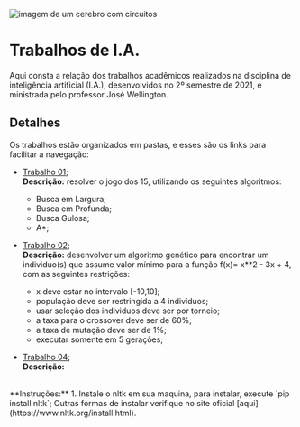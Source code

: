 ![imagem de um cerebro com circuitos](https://blog.fortestecnologia.com.br/wp-content/uploads/2020/01/fortes-tecnologia-inteligencia-artificial.png)

# Trabalhos de I.A.

Aqui consta a relação dos trabalhos acadêmicos realizados na disciplina de inteligência artificial (I.A.), desenvolvidos no 2º semestre de 2021, e ministrada pelo professor José Wellington.

## Detalhes

Os trabalhos estão organizados em pastas, e esses são os links para facilitar a navegação:

- [Trabalho 01](/Trabalho%2001); <br/>
  **Descrição:** resolver o jogo dos 15, utilizando os seguintes algoritmos:

  - Busca em Largura;
  - Busca em Profunda;
  - Busca Gulosa;
  - A\*;

- [Trabalho 02](/Trabalho%2002); <br/>
  **Descrição:** desenvolver um algoritmo genético para encontrar um individuo(s) que assume valor mínimo para a função f(x)= x\*\*2 - 3x + 4, com as seguintes restrições:
  - x deve estar no intervalo [-10,10];
  - população deve ser restringida a 4 indivíduos;
  - usar seleção dos individuos deve ser por torneio;
  - a taxa para o crossover deve ser de 60%;
  - a taxa de mutação deve ser de 1%;
  - executar somente em 5 gerações;

- [Trabalho 04](/Trabalho%2002); <br/>
**Descrição:**
<br/>
**Instruções:** 
1. Instale o nltk em sua maquina, para instalar, execute `pip install nltk`; Outras formas de instalar verifique no site oficial [aqui](https://www.nltk.org/install.html).

